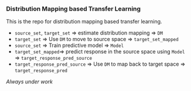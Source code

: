 ### Distribution Mapping based Transfer Learning

This is the repo for distribution mapping based transfer learning.  
* `source_set`, `target_set` => estimate distribution mapping => `DM`
* `target_set` => Use `DM` to move to source space => `target_set_mapped`
* `source_set` => Train predictive model => `Model`
* `target_set_mapped`=> predict response in the source space using `Model` => `target_response_pred_source`
* `target_response_pred_source` => Use `DM` to map back to target space => `target_response_pred`

*Always under work*